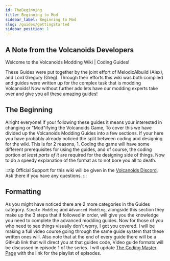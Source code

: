 ```yaml
---
id: TheBeginning
title: Beginning to Mod
sidebar_label: Beginning to Mod
slug: /guides/gettingStarted
sidebar_position: 1
---
```


## A Note from the Volcanoids Developers

Welcome to the Volcanoids Modding Wiki | Coding Guides!

These Guides were put together by the joint effort of MelodicAlbuild (Alex), and Lord Gregory (Greg). Through their efforts
this wiki was both compiled and guides were written up for the complex task that is modding Volcanoids! Now without further
ado lets have our modding experts take over and give you all these amazing guides!

## The Beginning

Alright everyone! If your following these guides it means your interested in changing or "Mod"ifying the Volcanoids Game,
To cover this we have divided up the Volcanoids Modding Guides into a few sections. If your here you have probably already
noticed the split between coding and designing for the wiki. This is for 2 reasons, 1. Coding the game will have some
different prerequisites for using the guides, and of course, the coding portion *at least parts of it* are required for
the designing side of things. Now to do a speedy explanation of the format as to not bore you all to death.

:::tip
Official Support for this wiki will be given in the [Volcanoids Discord](https://discord.gg/volcanoids), Ask there if you have any questions.
:::

## Formatting

As you might have noticed there are 2 more categories in the Guides category. `Simple Modding` and `Advanced Modding`, alongside this section they make up the 3 steps that if followed in order, will give you the knowledge you need to complete the advanced modding guides. Now for those of you who need to see things visually don't worry, I got you covered. I will be making a full video course going through the same guide system that these written ones will. Also note that at the end of every guide there will be a GitHub link that will direct you at that guides code, Video guide formats will be discussed in episode 1 of the series. I will update [The Coding Master Page](/coding/) with the link for the playlist of episodes.
